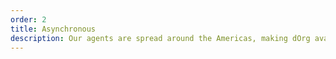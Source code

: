 ```yaml
---
order: 2
title: Asynchronous
description: Our agents are spread around the Americas, making dOrg available 24/7 to deploy a team to work & maintain your web3 project. We're able to deploy the right team to respond to handle requests without interrupting concurrently executing lifecycles.
---
```

